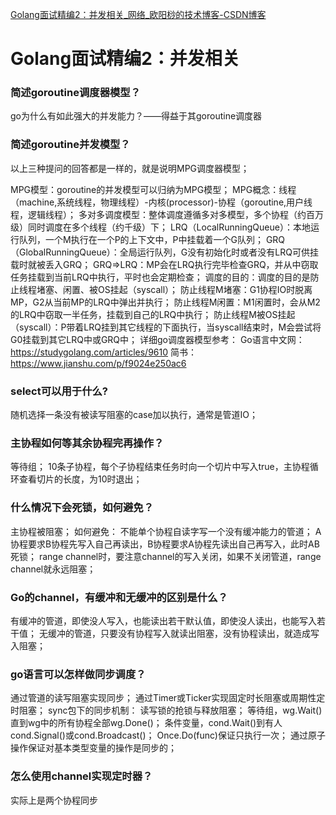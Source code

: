 

[Golang面试精编2：并发相关_网络_欧阳桫的技术博客-CSDN博客](https://blog.csdn.net/u010986776/article/details/87097149)

# Golang面试精编2：并发相关



### 简述goroutine调度器模型？

go为什么有如此强大的并发能力？——得益于其goroutine调度器

### 简述goroutine并发模型？

以上三种提问的回答都是一样的，就是说明MPG调度器模型；

MPG模型：goroutine的并发模型可以归纳为MPG模型；
MPG概念：线程（machine,系统线程，物理线程）-内核(processor)-协程（goroutine,用户线程，逻辑线程）；
多对多调度模型：整体调度遵循多对多模型，多个协程（约百万级）同时调度在多个线程（约千级）下；
LRQ（LocalRunningQueue）：本地运行队列，一个M执行在一个P的上下文中，P中挂载着一个G队列；
GRQ（GlobalRunningQueue）：全局运行队列，G没有初始化时或者没有LRQ可供挂载时就被丢入GRQ；
GRQ=>LRQ：MP会在LRQ执行完毕检查GRQ，并从中窃取任务挂载到当前LRQ中执行，平时也会定期检查；
调度的目的：调度的目的是防止线程堵塞、闲置、被OS挂起（syscall）；
防止线程M堵塞：G1协程IO时脱离MP，G2从当前MP的LRQ中弹出并执行；
防止线程M闲置：M1闲置时，会从M2的LRQ中窃取一半任务，挂载到自己的LRQ中执行；
防止线程M被OS挂起（syscall）：P带着LRQ挂到其它线程的下面执行，当syscall结束时，M会尝试将G0挂载到其它LRQ中或GRQ中；
详细go调度器模型参考：
Go语言中文网：https://studygolang.com/articles/9610
简书：https://www.jianshu.com/p/f9024e250ac6

### select可以用于什么?

随机选择一条没有被读写阻塞的case加以执行，通常是管道IO；

### 主协程如何等其余协程完再操作？

等待组；
10条子协程，每个子协程结束任务时向一个切片中写入true，主协程循环查看切片的长度，为10时退出；

### 什么情况下会死锁，如何避免？

主协程被阻塞；
如何避免：
不能单个协程自读字写一个没有缓冲能力的管道；
A协程要求B协程先写入自己再读出，B协程要求A协程先读出自己再写入，此时AB死锁；
range channel时，要注意channel的写入关闭，如果不关闭管道，range channel就永远阻塞；

### Go的channel，有缓冲和无缓冲的区别是什么？

有缓冲的管道，即使没人写入，也能读出若干默认值，即使没人读出，也能写入若干值；
无缓冲的管道，只要没有协程写入就读出阻塞，没有协程读出，就造成写入阻塞；

### go语言可以怎样做同步调度？

通过管道的读写阻塞实现同步；
通过Timer或Ticker实现固定时长阻塞或周期性定时阻塞；
sync包下的同步机制：
读写锁的抢锁与释放阻塞；
等待组，wg.Wait()直到wg中的所有协程全部wg.Done()；
条件变量，cond.Wait()到有人cond.Signal()或cond.Broadcast()；
Once.Do(func)保证只执行一次；
通过原子操作保证对基本类型变量的操作是同步的；

### 怎么使用channel实现定时器？

实际上是两个协程同步